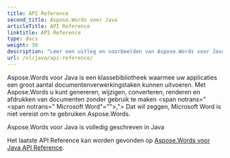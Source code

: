 ```yaml
---
title: API Reference
second_title: Aspose.Words voor Java
articleTitle: API Reference
linktitle: API Reference
type: docs
weight: 30
description: "Leer een uitleg en voorbeelden van Aspose.Words voor Java klassen en methoden om documenten te genereren, converteren, wijzigen, renderen en afdrukken zonder gebruik te maken Microsoft Word."
url: /nl/java/api-reference/
---
```


Aspose.Words voor Java is een klassebibliotheek waarmee uw applicaties een groot aantal documentenverwerkingstaken kunnen uitvoeren. Met Aspose.Words u kunt genereren, wijzigen, converteren, renderen en afdrukken van documenten zonder gebruik te maken <span notrans="<span notrans=" Microsoft Word"=""></span>,"> Dat wil zeggen, Microsoft Word is niet vereist om te gebruiken Aspose.Words.

Aspose.Words voor Java is volledig geschreven in Java

Het laatste API Reference kan worden gevonden op [Aspose.Words voor Java API Reference](https://reference.aspose.com/words/java/).
